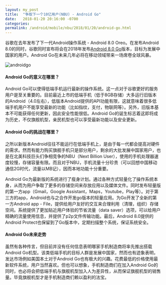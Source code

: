 ```yaml
---
layout: my_post
title:  "争取下一个10亿用户(NBU) - Android Go"
date:   2018-01-20 20:16:00 -0700
categories: 
permalink: /android/mobile/nbu/2018/01/20/android-go.html
---
```


谷歌在去年发布了下一代Android操作系统 - Android 8.0 Oreo。在发布Android 8.0的同时，谷歌同时宣布将会在2018年发布[Android 8.0 Go](https://www.android.com/versions/oreo-8-0/go-edition/)版本，目标为发展中国家的用户。Android Go在未来几年必将在移动领域带来一场席卷全球风暴。

![androidgo](https://cdn57.androidauthority.net/wp-content/uploads/2017/05/android-authority-android-go-24.jpg)

#### Android Go的意义在哪里？

Android Go可以使得低端手机运行最新的操作系统。这一点对于谷歌更好的服务用户是至关重要的。目前最近上市的低端手机（低于8GB存储）大多运行旧版本的Android（4.0左右），低版本Android提供的API功能有限，这就意味着很多低端手机用户不能享受最新的功能（比如指纹，支付，物联网等）。另外，旧版本基本不可能获得任何更新，因此安全性能很低。Android Go的诞生标志着这即将成为历史，不仅旗舰机型，亲民机型也可以享受最新功能以及安全更新。

#### Android Go的挑战在哪里？

之所以新版本Android往往不能运行在低端手机上，是由于每一代都会提高对硬件的需求。然而有能力购买旗舰手机只是部分用户，剩余的大批发展中国家用户，也是在北美科技巨头们争相竞争的NBU（Next Billion User），使用的手机处理器速度较慢，存储容量有限。而且对于NBU，手机流量十分珍贵（可以回想中国移动通信2G时代，流量以MB记），因而本地功能十分重要。

Android Go为最新版的系统进行了瘦身计划。通过各种方式轻量化了操作系统本身，从而为用户争取了更多的存储空间来存放应用以及媒体文件。同时发布轻量版的第一方app（Gmail，Google Assistant，Maps，Youtube，Play等）。对于第三方的app，Android也与之合作开发go版本的轻量应用。为Go开发了全新的第一方Android app - File，提供给用户友好的交互来合理利用（清理，组织）存储空间。系统提供了更加贴近用户体验的节省流量（data saver）选项，可以给用户精确的流量使用信息，并提供了p2p文件传输功能。最后，Android 8.0提供的Android Protect也保留到了Go版本中，定期扫描整个系统，保证系统安全。

#### Android Go未来走势

虽然有各种传言，但目前并没有任何信息表明哪家手机制造商将率先推出搭载Android Go机型。该类低端手机的目标人群是发展中国家，然而也有迹象表明，发达市场例如美国本土对于Android Go也有极大的兴趣。花费最低的价格使用最新软件系统，用户当然喜欢。但也可以想象，手机制造商们在加入Android Go的同时，也必将会把低端手机与旗舰机型加入人为差异性，从而保证旗舰机型的销售量。毕竟旗舰机型才是手机制造商们赖以盈利的法宝。